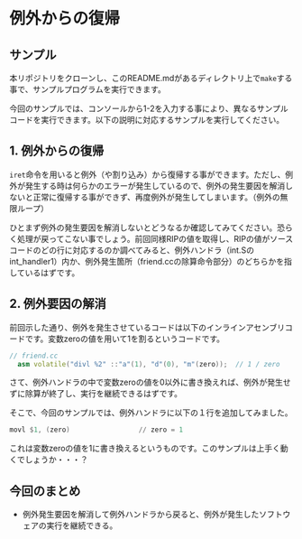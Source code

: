 
# 例外からの復帰

## サンプル
本リポジトリをクローンし、このREADME.mdがあるディレクトリ上で`make`する事で、サンプルプログラムを実行できます。

今回のサンプルでは、コンソールから1-2を入力する事により、異なるサンプルコードを実行できます。以下の説明に対応するサンプルを実行してください。


## 1. 例外からの復帰
`iret`命令を用いると例外（や割り込み）から復帰する事ができます。ただし、例外が発生する時は何らかのエラーが発生しているので、例外の発生要因を解消しないと正常に復帰する事ができず、再度例外が発生してしまいます。（例外の無限ループ）

ひとまず例外の発生要因を解消しないとどうなるか確認してみてください。恐らく処理が戻ってこない事でしょう。前回同様RIPの値を取得し、RIPの値がソースコードのどの行に対応するのか調べてみると、例外ハンドラ（int.Sのint_handler1）内か、例外発生箇所（friend.ccの除算命令部分）のどちらかを指しているはずです。

## 2. 例外要因の解消
前回示した通り、例外を発生させているコードは以下のインラインアセンブリコードです。変数zeroの値を用いて1を割るというコードです。

```cc
// friend.cc
  asm volatile("divl %2" ::"a"(1), "d"(0), "m"(zero));  // 1 / zero
```

さて、例外ハンドラの中で変数zeroの値を0以外に書き換えれば、例外が発生せずに除算が終了し、実行を継続できるはずです。

そこで、今回のサンプルでは、例外ハンドラに以下の１行を追加してみました。

```asm
movl $1, (zero)                 // zero = 1
```
これは変数zeroの値を1に書き換えるというものです。このサンプルは上手く動くでしょうか・・・？


## 今回のまとめ
- 例外発生要因を解消して例外ハンドラから戻ると、例外が発生したソフトウェアの実行を継続できる。